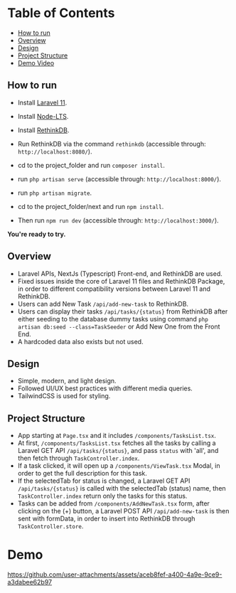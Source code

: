 # Table of Contents
- [How to run](#how-to-run)
- [Overview](#overview)
- [Design](#design)
- [Project Structure](#project-structure)
- [Demo Video](#demo)

## How to run
- Install [Laravel 11](https://laravel.com/docs/11.x/installation).
- Install [Node-LTS](https://nodejs.org/en).
- Install [RethinkDB](https://rethinkdb.com/docs/install/).

- Run RethinkDB via the command `rethinkdb` (accessible through: `http://localhost:8080/`).
- cd to the project_folder and run `composer install`.
- run `php artisan serve` (accessible through: `http://localhost:8000/`).
- run `php artisan migrate`.
- cd to the project_folder/next and run `npm install`.
- Then run `npm run dev` (accessible through: `http://localhost:3000/`).

**You're ready to try.**


## Overview
- Laravel APIs, NextJs (Typescript) Front-end, and RethinkDB are used.
- Fixed issues inside the core of Laravel 11 files and RethinkDB Package, in order to different compatibility versions between Laravel 11 and RethinkDB.
- Users can add New Task `/api/add-new-task` to RethinkDB.
- Users can display their tasks `/api/tasks/{status}` from RethinkDB after either seeding to the database dummy tasks using command `php artisan db:seed --class=TaskSeeder` or Add New One from the Front End.
- A hardcoded data also exists but not used.

## Design
- Simple, modern, and light design.
- Followed UI/UX best practices with different media queries.
- TailwindCSS is used for styling.

## Project Structure
- App starting at `Page.tsx` and it includes `/components/TasksList.tsx`.
- At first, `/components/TasksList.tsx` fetches all the tasks by calling a Laravel GET API `/api/tasks/{status}`, and pass `status` with 'all', and then fetch through `TaskController.index`.
- If a task clicked, it will open up a `/components/ViewTask.tsx` Modal, in order to get the full description for this task.
- If the selectedTab for status is changed, a Laravel GET API `/api/tasks/{status}` is called with the selectedTab (status) name, then `TaskController.index` return only the tasks for this status.
- Tasks can be added from `/components/AddNewTask.tsx` form, after clicking on the (+) button, a Laravel POST API `/api/add-new-task` is then sent with formData, in order to insert into RethinkDB through `TaskController.store`.

# Demo

https://github.com/user-attachments/assets/aceb8fef-a400-4a9e-9ce9-a3dabee62b97



